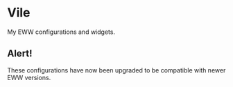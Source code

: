 # Vile
My EWW configurations and widgets.

## Alert!
These configurations have now been upgraded to be compatible with newer EWW versions.
